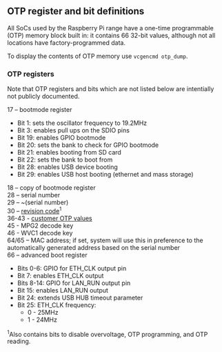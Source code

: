 ## OTP register and bit definitions

All SoCs used by the Raspberry Pi range have a one-time programmable (OTP) memory block built in: it contains 66 32-bit values, although not all locations have factory-programmed data.

To display the contents of OTP memory use `vcgencmd otp_dump`.

### OTP registers

Note that OTP registers and bits which are not listed below are intentially not publicly documented.

17 – bootmode register
   - Bit 1: sets the oscillator frequency to 19.2MHz
   - Bit 3: enables pull ups on the SDIO pins
   - Bit 19: enables GPIO bootmode
   - Bit 20: sets the bank to check for GPIO bootmode
   - Bit 21: enables booting from SD card
   - Bit 22: sets the bank to boot from
   - Bit 28: enables USB device booting
   - Bit 29: enables USB host booting (ethernet and mass storage)

18 – copy of bootmode register   
28 – serial number   
29 – ~(serial number)   
30 – [revision code](./revision-codes/README.md)<sup>1</sup>   
36-43 - [customer OTP values](../industrial/README.md)   
45 - MPG2 decode key   
46 - WVC1 decode key   
64/65 – MAC address; if set, system will use this in preference to the automatically generated address based on the serial number    
66 – advanced boot register
   - Bits 0-6: GPIO for ETH_CLK output pin
   - Bit 7: enables ETH_CLK output
   - Bits 8-14: GPIO for LAN_RUN output pin
   - Bit 15: enables LAN_RUN output
   - Bit 24: extends USB HUB timeout parameter
   - Bit 25: ETH_CLK frequency:
      - 0 - 25MHz
      - 1 - 24MHz  

<sup>1</sup>Also contains bits to disable overvoltage, OTP programming, and OTP reading.

